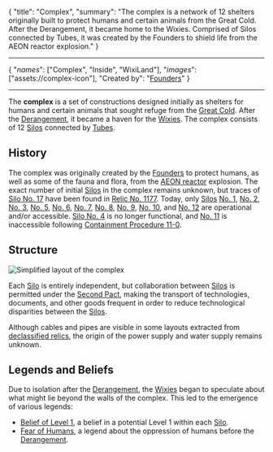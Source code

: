 <!--METADATA-->

{
	"title": "Complex",
	"summary": "The complex is a network of 12 shelters originally built to protect humans and certain animals from the Great Cold. After the Derangement, it became home to the Wixies. Comprised of Silos connected by Tubes, it was created by the Founders to shield life from the AEON reactor explosion."
}

<!--METADATA-->
---
<!--INFOBOX-->

{
	"_names_": ["Complex", "Inside", "WixiLand"],
	"_images_": ["assets://complex-icon"],
	"Created by": "[Founders](wiki://founders)"
}

<!--INFOBOX-->
---
<!--CONTENT-->

The **complex** is a set of constructions designed initially as shelters for humans and certain animals that sought refuge from the [Great Cold](wiki://great-cold). After the [Derangement](wiki://derangement), it became a haven for the [Wixies](wiki://wixi). The complex consists of 12 [Silos](wiki://silo) connected by [Tubes](wiki://tube).

## History

The complex was originally created by the [Founders](wiki://founders) to protect humans, as well as some of the fauna and flora, from the [AEON reactor](wiki://AEON-reactor) explosion. The exact number of initial [Silos](wiki://silo) in the complex remains unknown, but traces of [Silo No. 17](wiki://silo-17) have been found in [Relic No. 1177](wiki://relic-1177). Today, only [Silos](wiki://silo) [No. 1](wiki://silo-1), [No. 2](wiki://silo-2), [No. 3](wiki://silo-3), [No. 5](wiki://silo-5), [No. 6](wiki://silo-6), [No. 7](wiki://silo-7), [No. 8](wiki://silo-8), [No. 9](wiki://silo-9), [No. 10](wiki://silo-10), and [No. 12](wiki://silo-12) are operational and/or accessible. [Silo No. 4](wiki://silo-4) is no longer functional, and [No. 11](wiki://silo-11) is inaccessible following [Containment Procedure 11-0](wiki://containment-procedure-11-0).

## Structure

![Simplified layout of the complex](assets://complex-layout)

Each [Silo](wiki://silo) is entirely independent, but collaboration between [Silos](wiki://silo) is permitted under the [Second Pact](wiki://second-pact), making the transport of technologies, documents, and other goods frequent in order to reduce technological disparities between the [Silos](wiki://silo).

Although cables and pipes are visible in some layouts extracted from [declassified relics](wiki://declassified-relics), the origin of the power supply and water supply remains unknown.

## Legends and Beliefs

Due to isolation after the [Derangement](wiki://derangement), the [Wixies](wiki://wixi) began to speculate about what might lie beyond the walls of the complex. This led to the emergence of various legends:
- [Belief of Level 1](wiki://belief-level-1), a belief in a potential Level 1 within each [Silo](wiki://silo).
- [Fear of Humans](wiki://fear-of-humans), a legend about the oppression of humans before the [Derangement](wiki://derangement).

<!--CONTENT-->